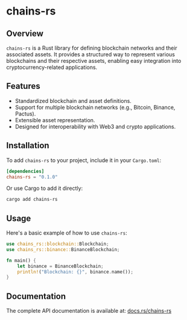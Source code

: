 # chains-rs

## Overview
`chains-rs` is a Rust library for defining blockchain networks and their associated assets. 
It provides a structured way to represent various blockchains and their respective assets, enabling 
easy integration into cryptocurrency-related applications.

## Features
- Standardized blockchain and asset definitions.
- Support for multiple blockchain networks (e.g., Bitcoin, Binance, Pactus).
- Extensible asset representation.
- Designed for interoperability with Web3 and crypto applications.

## Installation
To add `chains-rs` to your project, include it in your `Cargo.toml`:

```toml
[dependencies]
chains-rs = "0.1.0"
```

Or use Cargo to add it directly:
```sh
cargo add chains-rs
```

## Usage
Here's a basic example of how to use `chains-rs`:

```rust
use chains_rs::blockchain::Blockchain;
use chains_rs::binance::BinanceBlockchain;

fn main() {
    let binance = BinanceBlockchain;
    println!("Blockchain: {}", binance.name());
}
```

## Documentation
The complete API documentation is available at: [docs.rs/chains-rs](https://docs.rs/chains-rs)
